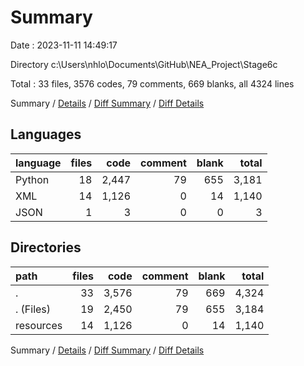 # Summary

Date : 2023-11-11 14:49:17

Directory c:\\Users\\nhlo\\Documents\\GitHub\\NEA_Project\\Stage6c

Total : 33 files,  3576 codes, 79 comments, 669 blanks, all 4324 lines

Summary / [Details](details.md) / [Diff Summary](diff.md) / [Diff Details](diff-details.md)

## Languages
| language | files | code | comment | blank | total |
| :--- | ---: | ---: | ---: | ---: | ---: |
| Python | 18 | 2,447 | 79 | 655 | 3,181 |
| XML | 14 | 1,126 | 0 | 14 | 1,140 |
| JSON | 1 | 3 | 0 | 0 | 3 |

## Directories
| path | files | code | comment | blank | total |
| :--- | ---: | ---: | ---: | ---: | ---: |
| . | 33 | 3,576 | 79 | 669 | 4,324 |
| . (Files) | 19 | 2,450 | 79 | 655 | 3,184 |
| resources | 14 | 1,126 | 0 | 14 | 1,140 |

Summary / [Details](details.md) / [Diff Summary](diff.md) / [Diff Details](diff-details.md)